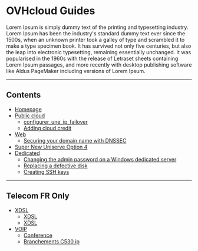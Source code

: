 # OVHcloud Guides


Lorem Ipsum is simply dummy text of the printing and typesetting industry.
Lorem Ipsum has been the industry's standard dummy text ever since the 1500s, when an unknown printer took a galley of type and scrambled it to make a type specimen book.
It has survived not only five centuries, but also the leap into electronic typesetting, remaining essentially unchanged. 
It was popularised in the 1960s with the release of Letraset sheets containing Lorem Ipsum passages, and more recently with desktop publishing software like Aldus PageMaker including versions of Lorem Ipsum.

-----
## Contents
+ [Homepage](home.en-ie.md)
+ [Public cloud](platform/public-cloud/configure-a-failover-ip/guide.fr-fr.md)
   + [configurer_une_ip_failover](platform/public-cloud/configure-a-failover-ip/guide.fr-fr.md)
   + [Adding cloud credit](platform/public-cloud/add_cloud_credit_to_project/guide.en-gb.md)
+ [Web](platform/public-cloud/configure-a-failover-ip/guide.fr-fr.md)
   + [Securing your domain name with DNSSEC](web/domains/dns_dnssec/guide.en-ie.md)
+ [Super New Uniserve Option 4](Directory_Demo_KB/NewGuide1.md)
+ [Dedicated](cloud/dedicated/product.en-ie.md)
   + [Changing the admin password on a Windows dedicated server](cloud/dedicated/changing-admin-password-on-windows/guide.en-ie.md)
   + [Replacing a defective disk](cloud/dedicated/disk_replacement/guide.en-ie.md)
   + [Creating SSH keys](cloud/dedicated/creating-ssh-keys-dedicated/guide.en-ie.md)

-----
## Telecom FR Only
+ [XDSL]()
    + [XDSL](telecom/xdsl/comment_resilier_mon_acces_xdsl/guide.fr-fr.md)
    + [XDSL](telecom/xdsl/comment_activer_backup_LTE/guide.fr-fr.md)
+ [VOIP]()
    + [Conference](telecom/voip/conference/guide.fr-fr.md)
    + [Branchements C530 ip](telecom/voip/branchements_du_c530_ip/guide.fr-fr.md)
